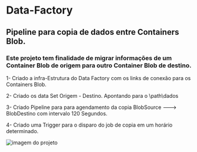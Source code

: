 # Data-Factory
## Pipeline para copia de dados entre Containers Blob.

### Este projeto tem finalidade de migrar informações de um Container Blob de origem  para outro Container Blob de destino.

1- Criado a infra-Estrutura do Data Factory com os links de conexão para os Containers Blob.

2- Criado os data Set Origem - Destino. Apontando para o \path\dados

3- Criado Pipeline para para agendamento da copia BlobSource ---> BlobDestino com intervalo 120 Segundos.

4- Criado uma Trigger para o disparo do job de copia em um horário determinado.

![imagem do projeto](\storage\arquitetura.jpg)
